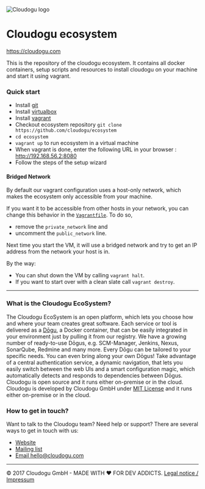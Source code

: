 ![Cloudogu logo](https://cloudogu.com/images/logo.png)
# Cloudogu ecosystem
https://cloudogu.com

This is the repository of the cloudogu ecosystem. It contains all docker containers, setup scripts and resources to install cloudogu on your machine and start it using vagrant.

### Quick start
* Install [git](https://git-scm.com/)
* Install [virtualbox](https://www.virtualbox.org/)
* Install [vagrant](https://www.vagrantup.com/docs/getting-started/)
* Checkout ecosystem repository `git clone https://github.com/cloudogu/ecosystem`
* `cd ecosystem`
* `vagrant up` to run ecosystem in a virtual machine
* When vagrant is done, enter the following URL in your browser : http://192.168.56.2:8080
* Follow the steps of the setup wizard

#### Bridged Network

By default our vagrant configuration uses a host-only network, which makes the ecosystem only accessible from your machine. 

If you want it to be accessible from other hosts in your network, you can change this behavior in the [`Vagrantfile`](Vagrantfile). To do so,
* remove the `private_network` line and 
* uncomment the `public_network` line.

Next time you start the VM, it will use a bridged network and try to get an IP address from the network your host is in. 

By the way:
* You can shut down the VM by calling `vagrant halt`.  
* If you want to start over with a clean slate call `vagrant destroy`.

---
### What is the Cloudogu EcoSystem?
The Cloudogu EcoSystem is an open platform, which lets you choose how and where your team creates great software. Each service or tool is delivered as a [Dōgu](https://translate.google.com/?text=D%26%23x014d%3Bgu#ja/en/%E9%81%93%E5%85%B7), a Docker container, that can be easily integrated in your environment just by pulling it from our registry. We have a growing number of ready-to-use Dōgus, e.g. SCM-Manager, Jenkins, Nexus, SonarQube, Redmine and many more. Every Dōgu can be tailored to your specific needs. You can even bring along your own Dōgus! Take advantage of a central authentication service, a dynamic navigation, that lets you easily switch between the web UIs and a smart configuration magic, which automatically detects and responds to dependencies between Dōgus. Cloudogu is open source and it runs either on-premise or in the cloud. Cloudogu is developed by Cloudogu GmbH under [MIT License](https://cloudogu.com/license.html) and it runs either on-premise or in the cloud.

### How to get in touch?
Want to talk to the Cloudogu team? Need help or support? There are several ways to get in touch with us:

* [Website](https://cloudogu.com)
* [Mailing list](https://groups.google.com/forum/#!forum/cloudogu)
* [Email hello@cloudogu.com](mailto:hello@cloudogu.com)

---
&copy; 2017 Cloudogu GmbH - MADE WITH :heart: FOR DEV ADDICTS. [Legal notice / Impressum](https://cloudogu.com/imprint.html)
